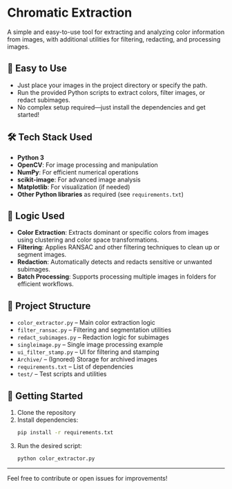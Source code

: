 # Chromatic Extraction

A simple and easy-to-use tool for extracting and analyzing color information from images, with additional utilities for filtering, redacting, and processing images.

## 🚀 Easy to Use
- Just place your images in the project directory or specify the path.
- Run the provided Python scripts to extract colors, filter images, or redact subimages.
- No complex setup required—just install the dependencies and get started!

## 🛠️ Tech Stack Used
- **Python 3**
- **OpenCV**: For image processing and manipulation
- **NumPy**: For efficient numerical operations
- **scikit-image**: For advanced image analysis
- **Matplotlib**: For visualization (if needed)
- **Other Python libraries** as required (see `requirements.txt`)

## 🧠 Logic Used
- **Color Extraction**: Extracts dominant or specific colors from images using clustering and color space transformations.
- **Filtering**: Applies RANSAC and other filtering techniques to clean up or segment images.
- **Redaction**: Automatically detects and redacts sensitive or unwanted subimages.
- **Batch Processing**: Supports processing multiple images in folders for efficient workflows.

## 📂 Project Structure
- `color_extractor.py` – Main color extraction logic
- `filter_ransac.py` – Filtering and segmentation utilities
- `redact_subimages.py` – Redaction logic for subimages
- `singleimage.py` – Single image processing example
- `ui_filter_stamp.py` – UI for filtering and stamping
- `Archive/` – (Ignored) Storage for archived images
- `requirements.txt` – List of dependencies
- `test/` – Test scripts and utilities

## 🏁 Getting Started
1. Clone the repository
2. Install dependencies:
   ```bash
   pip install -r requirements.txt
   ```
3. Run the desired script:
   ```bash
   python color_extractor.py
   ```

---

Feel free to contribute or open issues for improvements!
